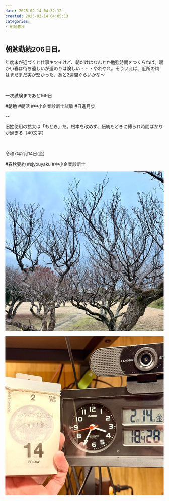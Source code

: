 ```yaml
---
date: 2025-02-14 04:32:12
created: 2025-02-14 04:05:13
categories:
- 朝勉春秋
---
```


## 朝勉勤続206日目。

年度末が近づくと仕事キツイけど、朝だけはなんとか勉強時間をつくらねば。暖かい春は待ち遠しいが道のりは険しい・・・やれやれ。そういえば、近所の梅はまだまだ実が堅かった、あと2週間ぐらいかな〜

<br>

一次試験まであと169日

#朝勉 #朝活 #中小企業診断士試験 #日進月歩

  

\--

旧姓使用の拡大は「もどき」だ。根本を改めず、伝統もどきに縛られ時間ばかりが過ぎる（40文字）

<br>

令和7年2月14日(金)

#春秋要約 #sjyouyaku #中小企業診断士

  

![](Files/IMG_1029.jpeg)  

  

![](Files/IMG_1041.jpeg)